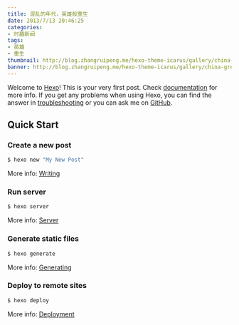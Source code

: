 ```yaml
---
title: 混乱的年代，英雄般重生
date: 2013/7/13 20:46:25
categories:
- 时趣新闻
tags: 
- 英雄
- 重生
thumbnail: http://blog.zhangruipeng.me/hexo-theme-icarus/gallery/china-great-wall.jpg
banner: http://blog.zhangruipeng.me/hexo-theme-icarus/gallery/china-great-wall.jpg
---
```


Welcome to [Hexo](https://hexo.io/)! This is your very first post. Check [documentation](https://hexo.io/docs/) for more info. If you get any problems when using Hexo, you can find the answer in [troubleshooting](https://hexo.io/docs/troubleshooting.html) or you can ask me on [GitHub](https://github.com/hexojs/hexo/issues).

<!-- more -->

## Quick Start

### Create a new post

``` bash
$ hexo new "My New Post"
```

More info: [Writing](https://hexo.io/docs/writing.html)

### Run server

``` bash
$ hexo server
```

More info: [Server](https://hexo.io/docs/server.html)

### Generate static files

``` bash
$ hexo generate
```

More info: [Generating](https://hexo.io/docs/generating.html)

### Deploy to remote sites

``` bash
$ hexo deploy
```

More info: [Deployment](https://hexo.io/docs/deployment.html)
